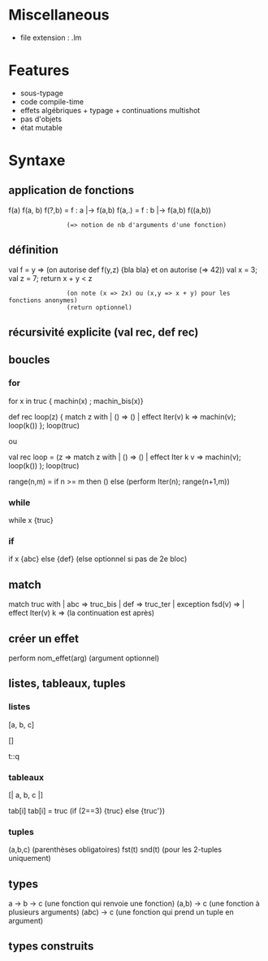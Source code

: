 # Miscellaneous

- file extension : .lm

# Features

- sous-typage 
- code compile-time
- effets algébriques + typage + continuations multishot
- pas d'objets
- état mutable

# Syntaxe

## application de fonctions
f(a)
f(a, b)
f(?,b) = f : a |-> f(a,b)
f(a,.) = f : b |-> f(a,b)
f((a,b))

					(=> notion de nb d'arguments d'une fonction)

## définition

val f = y =>				(on autorise def f(y,z) {bla bla} et on autorise (=> 42))
  val x = 3;
  val z = 7;
  return x + y < z

					(on note (x => 2x) ou (x,y => x + y) pour les fonctions anonymes)
					(return optionnel)

## récursivité explicite (val rec, def rec)

## boucles
### for

for x in truc { machin(x) ; machin_bis(x)}

def rec loop(z) { match z with
  | () => ()
  | effect Iter(v) k => machin(v); loop(k())
};
loop(truc)

ou

val rec loop = (z => match z with
  | () => ()
  | effect Iter k v => machin(v); loop(k())
);
loop(truc)

range(n,m) = if n >= m then () else (perform Iter(n); range(n+1,m))

### while

while x {truc}

### if

if x {abc} else {def} 			(else optionnel si pas de 2e bloc)


## match

match truc with
| abc => truc_bis
| def => truc_ter
| exception fsd(v) =>
| effect Iter(v) k => 			(la continuation est après)


## créer un effet

perform nom_effet(arg)			(argument optionnel)

## listes, tableaux, tuples

### listes

[a, b, c]

[]

t::q

### tableaux

[| a, b, c |]

tab[i]
tab[i] = truc				(if (2==3) {truc} else {truc'})

### tuples

(a,b,c)					(parenthèses obligatoires)
fst(t)
snd(t)
					(pour les 2-tuples uniquement)

## types

a -> b -> c				(une fonction qui renvoie une fonction)
(a,b) -> c				(une fonction à plusieurs arguments)
(a*b*c) -> c				(une fonction qui prend un tuple en argument)

## types construits




